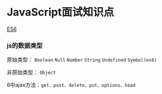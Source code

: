# JavaScript面试知识点

[ES6](https://www.jianshu.com/p/ebfeb687eb70)

### js的数据类型

原始类型：
`Boolean` `Null` `Number` `String` `Undefined` `Symbol(es6)`

非原始类型：
`Object`

6中ajax方法：`get、post、delete、put、options、head`



